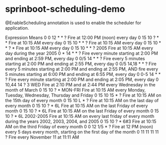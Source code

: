 # sprinboot-scheduling-demo
@EnableScheduling annotation is used to enable the scheduler for application.

Expression	Means
0 0 12 * * ?	Fire at 12:00 PM (noon) every day
0 15 10 ? * *	Fire at 10:15 AM every day
0 15 10 * * ?	Fire at 10:15 AM every day
0 15 10 * * ? *	Fire at 10:15 AM every day
0 15 10 * * ? 2005	Fire at 10:15 AM every day during the year 2005
0 * 14 * * ?	Fire every minute starting at 2:00 PM and ending at 2:59 PM, every day
0 0/5 14 * * ?	Fire every 5 minutes starting at 2:00 PM and ending at 2:55 PM, every day
0 0/5 14,18 * * ?	Fire every 5 minutes starting at 2:00 PM and ending at 2:55 PM, AND fire every 5 minutes starting at 6:00 PM and ending at 6:55 PM, every day
0 0-5 14 * * ?	Fire every minute starting at 2:00 PM and ending at 2:05 PM, every day
0 10,44 14 ? 3 WED	Fire at 2:10 PM and at 2:44 PM every Wednesday in the month of March
0 15 10 ? * MON-FRI	Fire at 10:15 AM every Monday, Tuesday, Wednesday, Thursday and Friday
0 15 10 15 * ?	Fire at 10:15 AM on the 15th day of every month
0 15 10 L * ?	Fire at 10:15 AM on the last day of every month
0 15 10 ? * 6L	Fire at 10:15 AM on the last Friday of every month
0 15 10 ? * 6L	Fire at 10:15 AM on the last Friday of every month
0 15 10 ? * 6L 2002-2005	Fire at 10:15 AM on every last friday of every month during the years 2002, 2003, 2004, and 2005
0 15 10 ? * 6#3	Fire at 10:15 AM on the third Friday of every month
0 0 12 1/5 * ?	Fire at 12 PM (noon) every 5 days every month, starting on the first day of the month
0 11 11 11 11 ?	Fire every November 11 at 11:11 AM